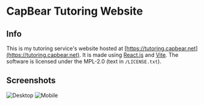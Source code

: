 # CapBear Tutoring Website

## Info

This is my tutoring service's website hosted at [https://tutoring.capbear.net](https://tutoring.capbear.net). It is made
using [React.js](https://react.dev/) and [Vite](https://vite.dev/). The software is licensed under the MPL-2.0 (text in 
`/LICENSE.txt`).

## Screenshots
![Desktop](https://i.imgur.com/4mwXDEI.png)
![Mobile](https://i.imgur.com/TD7BCuA.png)
